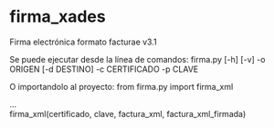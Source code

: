 # firma_xades
Firma electrónica formato facturae v3.1

Se puede ejecutar desde la línea de comandos:
  firma.py [-h] [-v] -o ORIGEN [-d DESTINO] -c CERTIFICADO -p CLAVE

O importandolo al proyecto:
  from firma.py import firma_xml
  
  ...  
  firma_xml(certificado, clave, factura_xml, factura_xml_firmada)
